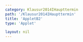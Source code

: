 ```yaml
---
category: Klausur2014IHaupttermin
path: '/Klausur2014IHaupttermin'
title: 'AppletB2'
type: 'Applet'

layout: nil
---
```

<link type="text/css" href="https://cdnjs.cloudflare.com/ajax/libs/jsxgraph/0.99.6/jsxgraph.css"><link rel="stylesheet" type="text/css" href="//cdnjs.cloudflare.com/ajax/libs/jsxgraph/0.99.7/jsxgraph.css" />
<div id="1e7c46d7-9a-4760-98ec-967a085ad2c4" class="jxgbox" style="width:500px; height:500px">
<script type="text/javascript">
    (function() {
	var board = JXG.JSXGraph.initBoard('1e7c46d7-9a-4760-98ec-967a085ad2c4', {
                boundingbox: [-6, 11, 7, -2],
                axis: false
                
            });
	var D = board.create('point', [1.41,1.41], {fixed:true, name:'D'});

	
	
var B = board.create('point', [-1.41,-1.41], {fixed:true, name:'B'});

var BD = board.create('line', [B, D], {straightFirst:false, straightLast:false});

var M = board.create('point', [0, 0], {fixed:true, name:'M'});

var A = board.create('point', [-3.5, 0], {fixed:true, name:'A'});

var C = board.create('point', [6, 0], {fixed:true, name:'C'});

var S = board.create('point', [0, 10], {fixed:true, name:'S'});

var SCA = board.create('angle', [S,C,A], {radius:1, name:'60°', label:{fontsize:16}});



var SC = board.create('line', [S, C], {straightFirst:false, straightLast:false});

var SM = board.create('line', [S, M], {straightFirst:false, straightLast:false});

var SB = board.create('line', [S, B], {straightFirst:false, straightLast:false});

var SA = board.create('line', [S, A], {straightFirst:false, straightLast:false});

var SD = board.create('line', [S, D], {straightFirst:false, straightLast:false});

var AD = board.create('line', [A, D], {straightFirst:false, straightLast:false});

var CD = board.create('line', [C, D], {straightFirst:false, straightLast:false});

var CB = board.create('line', [C, B], {straightFirst:false, straightLast:false});

var AB = board.create('line', [A, B], {straightFirst:false, straightLast:false});

var AC = board.create('line', [A, C], {straightFirst:false, straightLast:false});

var Gcp= board.create('point', [C.X()+4,C.Y()], {visible:false});
var Gc = board.create('circle', [C,Gcp], {visible:false});

var Gstern = board.create('intersection', [SC,Gc], {visible:false});
var G = board.create('otherintersection', [SC,Gc,Gstern], {color:'green'});

var E = board.create('glider', [SA], {color:'orange', name:'E'});

var EG = board.create('line', [E, G], {straightFirst:false, straightLast:false, color:'green'});

var M = board.create('intersection', [EG, SM], {name:'M', color:'green'});

var QRp = board.create('point', [function(){return M.X()+2.5},function(){return M.Y()+2.5}], {visible:false});

var MQRp= board.create('line', [M,QRp], {visible:false});

var F = board.create('intersection', [SB, MQRp], {color:'green', name:'F'});
var H = board.create('intersection', [SD, MQRp], {color:'green', name:'H'});

var EF = board.create('line', [E, F], {straightFirst:false, straightLast:false, color:'green'});
var EH = board.create('line', [E, H], {straightFirst:false, straightLast:false, color:'green'});
var FG = board.create('line', [F, G], {straightFirst:false, straightLast:false, color:'green'});
var HG = board.create('line', [H, G], {straightFirst:false, straightLast:false, color:'green'});


var phi = board.create('angle', [E,G,C], {name:'&phi;', radius:1, label:{fontsize:16}});
board.create('text', [-4.5, 10, '2014 HT I B2'], {fontsize:18});
board.create('text', [9, 2.5, function(){return '&phi; = ' + JXG.toFixed(phi.Value() *180/Math.PI, 2) + '°';}]);
 })(); </script>
  </div>
